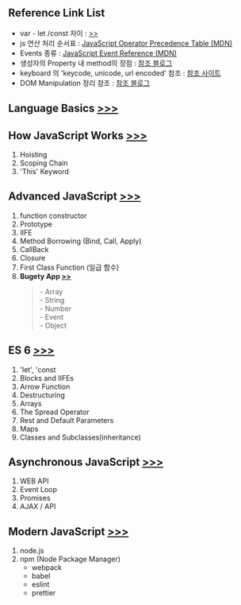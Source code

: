 <h2>Reference Link List</h2>
<ul>
    <li>
        var - let /const 차이 : 
        <a href="https://gist.github.com/LeoHeo/7c2a2a6dbcf80becaaa1e61e90091e5d">
            >>
        </a> 
    </li>
    <li>
        js 연산 처리 순서표 : 
        <a href="https://developer.mozilla.org/en-US/docs/Web/JavaScript/Reference/Operators/Operator_Precedence">
            JavaScript Operator Precedence Table (MDN)
        </a> 
    </li>
    <li>
        Events 종류 : 
        <a href="https://developer.mozilla.org/en-US/docs/Web/Events">
            JavaScript Event Reference (MDN)
        </a> 
    </li>
    <li>
        생성자의 Property 내 method의 장점 :
        <a href="https://velog.io/@gtobio11/Javascript-Prototype-methods-vs-Object-methods">
         참조 블로그
        </a>
    </li>
    <li>
        keyboard 의 'keycode, unicode, url encoded' 참조 :
        <a href="http://keycodes.atjayjo.com/">
            참조 사이트
        </a>
    </li>
    <li>
        DOM Manipulation 정리 참조 :
        <a href="https://blog.garstasio.com/you-dont-need-jquery/dom-manipulation/">
            참조 블로그
        </a>
    </li>
</ul>

<h2>
    Language Basics
    <a href="02-JS-basics">
        >>>
    </a>
</h2>

<h2>
    How JavaScript Works
    <a href="03-how-JS-works">
        >>>
    </a>
</h2>
<ol>
    <li>
        Hoisting
    </li>
    <li>
        Scoping Chain
    </li>
    <li>
        'This' Keyword
    </li>
</ol>

<h2>
    Advanced JavaScript
    <a href="05-advanced-JS">
        >>>
    </a>
</h2>
<ol>
    <li>
        function constructor
    </li>
    <li>
        Prototype
    </li>
    <li>
        IIFE
    </li>
    <li>
        Method Borrowing (Bind, Call, Apply)
    </li>
    <li>
        CallBack
    </li>
    <li>
        Closure
    </li>
    <li>
        First Class Function (일급 함수)
    </li>
    <li>
        <strong>Bugety App <a href="06-budgety-app">>></a></strong>
        <BlockQuote>
            - Array<br/>
            - String<br/>
            - Number<br/>
            - Event<br/>
            - Object<br/>
        </BlockQuote>
    </li>
</ol>

<h2>
    ES 6
    <a href="07-ES6">
        >>>
    </a>
</h2>
<ol>
    <li>'let', 'const</li>
    <li>Blocks and IIFEs</li>
    <li>Arrow Function</li>
    <li>Destructuring</li>
    <li>Arrays</li>
    <li>The Spread Operator</li>
    <li>Rest and Default Parameters</li>
    <li>Maps</li>
    <li>Classes and Subclasses(inheritance)</li>
</ol>

<h2>
    Asynchronous JavaScript
    <a href="08-asynchronous-JS">
        >>>
    </a>
</h2>
<ol>
    <li>WEB API</li>
    <li>Event Loop</li>
    <li>Promises</li>
    <li>AJAX / API</li>
</ol>

## Modern JavaScript [>>>](09-modern-JS)

1. node.js
2. npm (Node Package Manager)
   - webpack
   - babel
   - eslint
   - prettier
